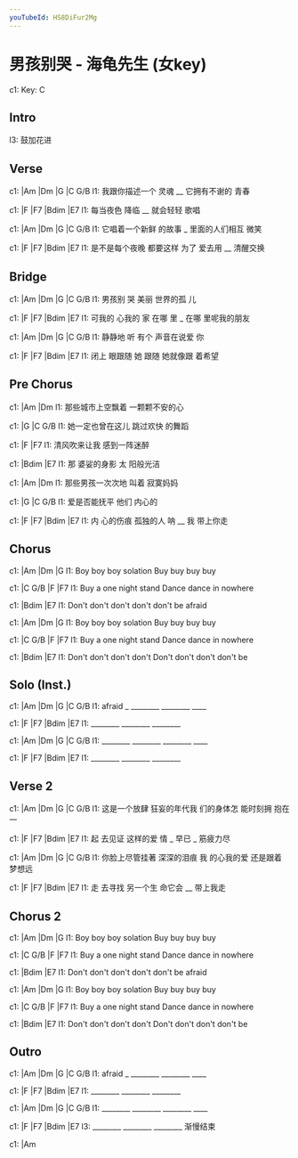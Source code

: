 ```yaml
---
youTubeId: HS8DiFur2Mg
---
```


# 男孩别哭 - 海龟先生 (女key)

c1: Key: C

## Intro

l3: 鼓加花进

## Verse

c1: |Am             |Dm     |G            |C   G/B
l1:   我跟你描述一个 灵魂 __  它拥有不谢的 青春

c1: |F        |F7     |Bdim        |E7
l1:   每当夜色 降临 __    就会轻轻  歌唱

c1: |Am             |Dm      |G              |C   G/B
l1:   它唱着一个新鲜 的故事 _  里面的人们相互 微笑

c1: |F              |F7           |Bdim     |E7
l1:   是不是每个夜晚 都要这样 为了 爱去用 __ 清醒交换

## Bridge

c1: |Am    |Dm     |G       |C   G/B
l1:  男孩别 哭 美丽 世界的孤 儿

c1:       |F     |F7     |Bdim     |E7
l1: 可我的 心我的 家 在哪 里 _ 在哪 里呢我的朋友

c1: |Am    |Dm     |G         |C   G/B
l1:  静静地 听 有个 声音在说爱 你

c1:     |F     |F7     |Bdim    |E7
l1: 闭上 眼跟随 她 跟随 她就像跟 着希望

## Pre Chorus

c1: |Am              |Dm
l1:  那些城市上空飘着 一颗颗不安的心

c1: |G               |C        G/B
l1:  她一定也曾在这儿 跳过欢快 的舞蹈

c1: |F            |F7
l1:   清风吹来让我 感到一阵迷醉

c1:   |Bdim         |E7
l1: 那 婆娑的身影 太 阳般光洁

c1: |Am              |Dm
l1:  那些男孩一次次地 叫着 寂寞妈妈

c1: |G                |C        G/B
l1:  爱是否能抚平 他们 内心的

c1:   |F        |F7      |Bdim     |E7
l1: 内 心的伤痕  孤独的人 呐  __ 我 带上你走

## Chorus

c1: |Am     |Dm          |G
l1:  Boy boy boy solation Buy buy buy buy

c1: |C     G/B      |F          |F7
l1:  Buy a one night stand Dance dance in nowhere

c1: |Bdim                   |E7
l1:  Don't don't don't don't don't be afraid

c1: |Am     |Dm          |G
l1:  Boy boy boy solation Buy buy buy buy

c1: |C     G/B      |F          |F7
l1:  Buy a one night stand Dance dance in nowhere

c1: |Bdim                   |E7
l1:  Don't don't don't don't Don't don't don't don't be

## Solo (Inst.)

c1: |Am      |Dm      |G       |C   G/B
l1:  afraid _ ________ ________ ____

c1: |F       |F7      |Bdim    |E7
l1:  ________ ________ ________

c1: |Am      |Dm      |G       |C   G/B
l1:  ________ ________ ________ ____

c1: |F       |F7      |Bdim    |E7
l1:  ________ ________ ________

## Verse 2

c1: |Am           |Dm          |G         |C       G/B
l1:   这是一个放肆 狂妄的年代我 们的身体怎 能时刻拥 抱在一

c1: |F        |F7      |Bdim        |E7
l1:  起 去见证 这样的爱 情 _ 早已 _  筋疲力尽

c1: |Am             |Dm           |G         |C        G/B
l1:   你脸上尽管挂著 深深的泪痕 我 的心我的爱 还是跟着 梦想远

c1: |F        |F7      |Bdim     |E7
l1:  走 去寻找 另一个生 命它会 __ 带上我走

## Chorus 2

c1: |Am     |Dm          |G
l1:  Boy boy boy solation Buy buy buy buy

c1: |C     G/B      |F          |F7
l1:  Buy a one night stand Dance dance in nowhere

c1: |Bdim                   |E7
l1:  Don't don't don't don't don't be afraid

c1: |Am     |Dm          |G
l1:  Boy boy boy solation Buy buy buy buy

c1: |C     G/B      |F          |F7
l1:  Buy a one night stand Dance dance in nowhere

c1: |Bdim                   |E7
l1:  Don't don't don't don't Don't don't don't don't be

## Outro

c1: |Am      |Dm      |G       |C   G/B
l1:  afraid _ ________ ________ ____

c1: |F       |F7      |Bdim    |E7
l1:  ________ ________ ________

c1: |Am      |Dm      |G       |C   G/B
l1:  ________ ________ ________ ____

c1: |F       |F7      |Bdim    |E7
l3:  ________ ________ ________ 渐慢结束

c1: |Am
